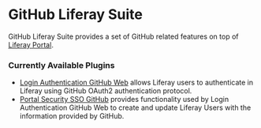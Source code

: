 # GitHub Liferay Suite

GitHub Liferay Suite provides a set of GitHub related features on top of [Liferay
Portal](http://www.liferay.com/community/liferay-projects/liferay-portal).

### Currently Available Plugins

* [Login Authentication GitHub Web](https://github.com/sergiogonzalez/github-liferay-suite/tree/master/login-authentication-github-web) allows Liferay users to authenticate in Liferay using GitHub OAuth2 authentication protocol.
* [Portal Security SSO GitHub](https://github.com/sergiogonzalez/github-liferay-suite/tree/master/portal-security-sso-github) provides functionality used by Login Authentication GitHub Web to create and update Liferay Users with the information provided by GitHub.
